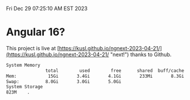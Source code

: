 Fri Dec 29 07:25:10 AM EST 2023

# Angular 16?


This project is live at [https://kusl.github.io/ngnext-2023-04-21/](https://kusl.github.io/ngnext-2023-04-21/ "next!") thanks to Github.

```bash
System Memory
               total        used        free      shared  buff/cache   available
Mem:            15Gi       3.4Gi       4.1Gi       233Mi       8.3Gi        11Gi
Swap:          8.0Gi       3.0Gi       5.0Gi
System Storage
823M	.
```
